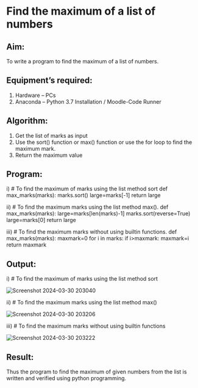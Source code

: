 # Find the maximum of a list of numbers
## Aim:
To write a program to find the maximum of a list of numbers.
## Equipment’s required:
1.	Hardware – PCs
2.	Anaconda – Python 3.7 Installation / Moodle-Code Runner
## Algorithm:
1.	Get the list of marks as input
2.	Use the sort() function or max() function or use the for loop to find the maximum mark.
3.	Return the maximum value
## Program:

i)	# To find the maximum of marks using the list method sort
              def max_marks(marks):
                  marks.sort()
                  large=marks[-1]
                  return large
 


ii)	# To find the maximum marks using the list method max().
                     def max_marks(marks):
                         large=marks[len(marks)-1]
                         marks.sort(reverse=True)
                         large=marks[0]
                         return large
    

iii) # To find the maximum marks without using builtin functions.
                      def max_marks(marks):
                          maxmark=0
                          for i in marks:
                              if i>maxmark:
                                 maxmark=i
                          return maxmark        


## Output:
i)	# To find the maximum of marks using the list method sort

![Screenshot 2024-03-30 203040](https://github.com/SadhanaShreee/FindMaximum/assets/144517664/47a0828f-77b2-440c-b54f-142de41b490b)


ii)	# To find the maximum marks using the list method max()

![Screenshot 2024-03-30 203206](https://github.com/SadhanaShreee/FindMaximum/assets/144517664/e9749f81-fec5-479b-9eba-ae18bf7066b0)


iii) # To find the maximum marks without using builtin functions

![Screenshot 2024-03-30 203222](https://github.com/SadhanaShreee/FindMaximum/assets/144517664/de40c795-6e84-4937-abfb-29377fdb3b31)


## Result:
Thus the program to find the maximum of given numbers from the list is written and verified using python programming.
